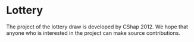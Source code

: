 # Lottery
The project of the lottery draw is developed by CShap 2012.
We hope that anyone who is interested in the project can make source contributions.
